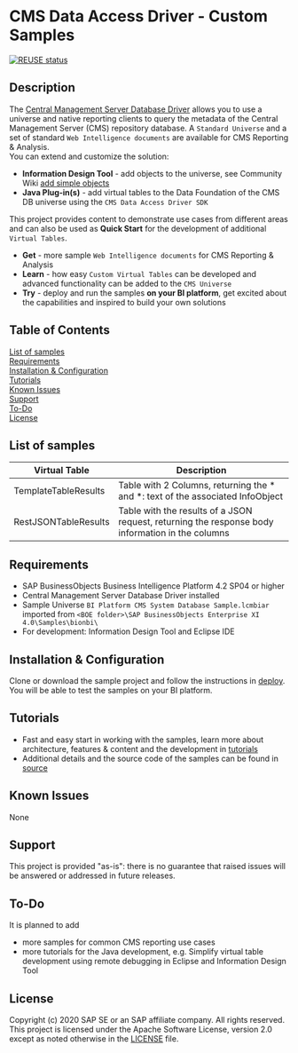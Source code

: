 # CMS Data Access Driver - Custom Samples

[![REUSE status](https://api.reuse.software/badge/github.com/SAP-samples/boe-custom-cms-data-access-driver)](https://api.reuse.software/info/github.com/SAP-samples/boe-custom-cms-data-access-driver)

## Description
The [Central Management Server Database Driver](https://wiki.scn.sap.com/wiki/display/BOBJ/Unlock+the+CMS+database+with+new+data+access+driver+for+BI+4.2)
 allows you to use a universe and native reporting clients to query the metadata of the  Central Management Server (CMS) repository database.
A `Standard Universe` and a set of standard `Web Intelligence documents` are available for CMS Reporting & Analysis.  
You can extend and customize the solution: 
 * **Information Design Tool** - add objects to the universe,  see Community Wiki [add simple objects](https://wiki.scn.sap.com/wiki/display/BOBJ/BIRA+universe%3A+01+-+add+simple+objects)
 * **Java Plug-in(s)** - add virtual tables to the Data Foundation of the CMS DB universe using the `CMS Data Access Driver SDK`
 
This project provides content to demonstrate use cases from different areas and can also be used as **Quick Start** for the development of additional `Virtual Tables`. 
 
 * **Get** - more sample `Web Intelligence documents` for CMS Reporting & Analysis  
 * **Learn** -  how easy `Custom Virtual Tables` can be developed and advanced functionality can be added to the `CMS Universe`  
 * **Try** - deploy and run the samples **on your BI platform**, get excited about the capabilities and inspired to build your own solutions  

 ## Table of Contents
[List of samples](#samples)  
[Requirements](#requirements)  
[Installation & Configuration](#installation)  
[Tutorials](#tutorials)  
[Known Issues](#knownissues)  
[Support](#support)  
[To-Do](#todo)  
[License](#license)  

<a name='samples'>

## List of samples

  Virtual Table          | Description
  ----------------- | -------------------------------------------------------------------------------------------------
  TemplateTableResults | Table with 2 Columns, returning the *<ID> and *<ID>: text of the associated InfoObject
   RestJSONTableResults | Table with the results of a JSON request, returning the response body information in the columns
  
  
<a name='requirements'>

## Requirements
* SAP BusinessObjects Business Intelligence Platform 4.2 SP04 or higher
* Central Management Server Database Driver installed
* Sample Universe `BI Platform CMS System Database Sample.lcmbiar` imported from `<BOE folder>\SAP BusinessObjects Enterprise XI 4.0\Samples\bionbi\`
* For development: Information Design Tool and Eclipse IDE 

<a name='installation'>

## Installation & Configuration
Clone or download the sample project and follow the instructions in [deploy](deploy/README.md). You will be able to test the samples on your BI platform.

<a name='tutorials'>

## Tutorials
* Fast and easy start in working with the samples, learn more about architecture, features & content and the development in [tutorials](tutorials/README.md)  
* Additional details and the source code of the samples can be found in [source](source) 

<a name='knownissues'>

## Known Issues
None


<a name='support'>

## Support
This project is provided "as-is": there is no guarantee that raised issues will be answered or addressed in future releases.

<a name='todo'>

## To-Do
It is planned to add 
* more samples for common CMS reporting use cases  
* more tutorials for the Java development, e.g. Simplify virtual table development using remote debugging in Eclipse and Information Design Tool  

<a name='license'>

## License
Copyright (c) 2020 SAP SE or an SAP affiliate company. All rights reserved. This project is licensed under the Apache Software License, version 2.0 except as noted otherwise in the [LICENSE](LICENSES/Apache-2.0.txt) file.

